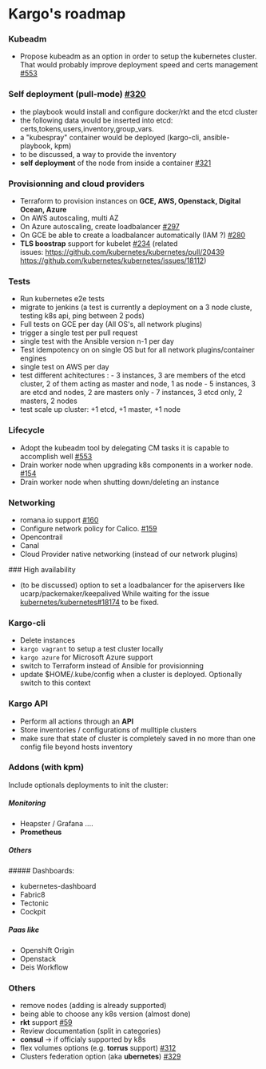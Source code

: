 Kargo's roadmap
=================

### Kubeadm
- Propose kubeadm as an option in order to setup the kubernetes cluster.
That would probably improve deployment speed and certs management [#553](https://github.com/kubespray/kargo/issues/553)

### Self deployment (pull-mode) [#320](https://github.com/kubespray/kargo/issues/320)
- the playbook would install and configure docker/rkt and the etcd cluster
- the following data would be inserted into etcd: certs,tokens,users,inventory,group_vars.
- a "kubespray" container would be deployed (kargo-cli, ansible-playbook, kpm)
- to be discussed, a way to provide the inventory
- **self deployment** of the node from inside a container [#321](https://github.com/kubespray/kargo/issues/321)

### Provisionning and cloud providers
- Terraform to provision instances on **GCE, AWS, Openstack, Digital Ocean, Azure**
- On AWS autoscaling, multi AZ
- On Azure autoscaling, create loadbalancer [#297](https://github.com/kubespray/kargo/issues/297)
- On GCE be able to create a loadbalancer automatically (IAM ?) [#280](https://github.com/kubespray/kargo/issues/280)
- **TLS boostrap** support for kubelet [#234](https://github.com/kubespray/kargo/issues/234)
  (related issues: https://github.com/kubernetes/kubernetes/pull/20439 <br>
   https://github.com/kubernetes/kubernetes/issues/18112)

### Tests
- Run kubernetes e2e tests
- migrate to jenkins
(a test is currently a deployment on a 3 node cluste, testing k8s api, ping between 2 pods)
- Full tests on GCE per day (All OS's, all network plugins)
- trigger a single test per pull request
- single test with the Ansible version n-1 per day
- Test idempotency on on single OS but for all network plugins/container engines
- single test on AWS per day
- test different achitectures :
           - 3 instances, 3 are members of the etcd cluster, 2 of them acting as master and node, 1 as node
           - 5 instances, 3 are etcd and nodes, 2 are masters only
           - 7 instances, 3 etcd only, 2 masters, 2 nodes
- test scale up cluster:  +1 etcd, +1 master, +1 node

### Lifecycle
- Adopt the kubeadm tool by delegating CM tasks it is capable to accomplish well [#553](https://github.com/kubespray/kargo/issues/553)
- Drain worker node when upgrading k8s components in a worker node. [#154](https://github.com/kubespray/kargo/issues/154)
- Drain worker node when shutting down/deleting an instance

### Networking
- romana.io support [#160](https://github.com/kubespray/kargo/issues/160)
- Configure network policy for Calico. [#159](https://github.com/kubespray/kargo/issues/159)
- Opencontrail
- Canal
- Cloud Provider native networking (instead of our network plugins)

### High availability
- (to be discussed) option to set a loadbalancer for the apiservers like ucarp/packemaker/keepalived
While waiting for the issue [kubernetes/kubernetes#18174](https://github.com/kubernetes/kubernetes/issues/18174) to be fixed.

### Kargo-cli
- Delete instances
- `kargo vagrant` to setup a test cluster locally
- `kargo azure` for Microsoft Azure support
- switch to Terraform instead of Ansible for provisionning
- update $HOME/.kube/config when a cluster is deployed. Optionally switch to this context

### Kargo API
- Perform all actions through an **API**
- Store inventories / configurations of mulltiple clusters
- make sure that state of cluster is completely saved in no more than one config file beyond hosts inventory

### Addons (with kpm)
Include optionals deployments to init the cluster:
##### Monitoring
- Heapster / Grafana ....
- **Prometheus**

##### Others

##### Dashboards:
 - kubernetes-dashboard
 - Fabric8
 - Tectonic
 - Cockpit

##### Paas like
 - Openshift Origin
 - Openstack
 - Deis Workflow

### Others
- remove nodes  (adding is already supported)
- being able to choose any k8s version (almost done)
- **rkt** support [#59](https://github.com/kubespray/kargo/issues/59)
- Review documentation (split in categories)
- **consul** -> if officialy supported by k8s
- flex volumes options (e.g. **torrus** support) [#312](https://github.com/kubespray/kargo/issues/312)
- Clusters federation option (aka **ubernetes**) [#329](https://github.com/kubespray/kargo/issues/329)
